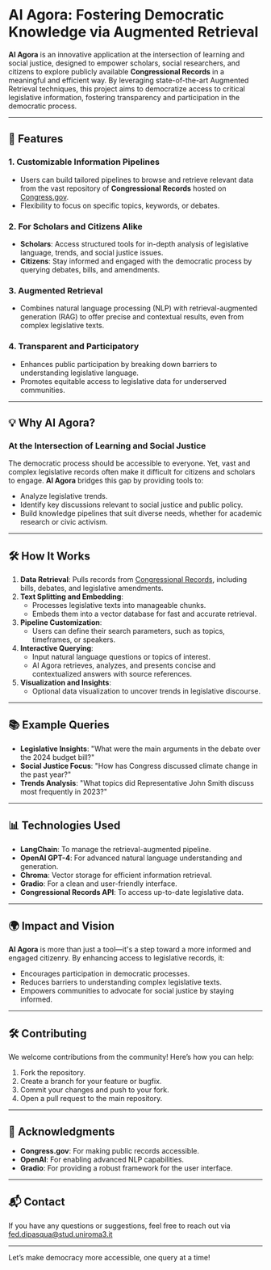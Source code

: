 
# AI Agora: Fostering Democratic Knowledge via Augmented Retrieval

**AI Agora** is an innovative application at the intersection of learning and social justice, designed to empower scholars, social researchers, and citizens to explore publicly available **Congressional Records** in a meaningful and efficient way. By leveraging state-of-the-art Augmented Retrieval techniques, this project aims to democratize access to critical legislative information, fostering transparency and participation in the democratic process.

---

## 🚀 Features

### 1. **Customizable Information Pipelines**
   - Users can build tailored pipelines to browse and retrieve relevant data from the vast repository of **Congressional Records** hosted on [Congress.gov](https://www.congress.gov/congressional-record).
   - Flexibility to focus on specific topics, keywords, or debates.

### 2. **For Scholars and Citizens Alike**
   - **Scholars**: Access structured tools for in-depth analysis of legislative language, trends, and social justice issues.
   - **Citizens**: Stay informed and engaged with the democratic process by querying debates, bills, and amendments.

### 3. **Augmented Retrieval**
   - Combines natural language processing (NLP) with retrieval-augmented generation (RAG) to offer precise and contextual results, even from complex legislative texts.

### 4. **Transparent and Participatory**
   - Enhances public participation by breaking down barriers to understanding legislative language.
   - Promotes equitable access to legislative data for underserved communities.

---

## 💡 Why AI Agora?

### At the Intersection of Learning and Social Justice
The democratic process should be accessible to everyone. Yet, vast and complex legislative records often make it difficult for citizens and scholars to engage. **AI Agora** bridges this gap by providing tools to:
- Analyze legislative trends.
- Identify key discussions relevant to social justice and public policy.
- Build knowledge pipelines that suit diverse needs, whether for academic research or civic activism.

---

## 🛠️ How It Works

1. **Data Retrieval**: Pulls records from [Congressional Records](https://www.congress.gov/congressional-record), including bills, debates, and legislative amendments.
2. **Text Splitting and Embedding**:
   - Processes legislative texts into manageable chunks.
   - Embeds them into a vector database for fast and accurate retrieval.
3. **Pipeline Customization**:
   - Users can define their search parameters, such as topics, timeframes, or speakers.
4. **Interactive Querying**:
   - Input natural language questions or topics of interest.
   - AI Agora retrieves, analyzes, and presents concise and contextualized answers with source references.
5. **Visualization and Insights**:
   - Optional data visualization to uncover trends in legislative discourse.

---

## 📚 Example Queries

- **Legislative Insights**: "What were the main arguments in the debate over the 2024 budget bill?"
- **Social Justice Focus**: "How has Congress discussed climate change in the past year?"
- **Trends Analysis**: "What topics did Representative John Smith discuss most frequently in 2023?"

---

## 📊 Technologies Used

- **LangChain**: To manage the retrieval-augmented pipeline.
- **OpenAI GPT-4**: For advanced natural language understanding and generation.
- **Chroma**: Vector storage for efficient information retrieval.
- **Gradio**: For a clean and user-friendly interface.
- **Congressional Records API**: To access up-to-date legislative data.

---

## 🌍 Impact and Vision

**AI Agora** is more than just a tool—it's a step toward a more informed and engaged citizenry. By enhancing access to legislative records, it:
- Encourages participation in democratic processes.
- Reduces barriers to understanding complex legislative texts.
- Empowers communities to advocate for social justice by staying informed.

---

## 🛠️ Contributing

We welcome contributions from the community! Here’s how you can help:

1. Fork the repository.
2. Create a branch for your feature or bugfix.
3. Commit your changes and push to your fork.
4. Open a pull request to the main repository.

---

## 🙏 Acknowledgments

- **Congress.gov**: For making public records accessible.
- **OpenAI**: For enabling advanced NLP capabilities.
- **Gradio**: For providing a robust framework for the user interface.

---

## 📬 Contact

If you have any questions or suggestions, feel free to reach out via fed.dipasqua@stud.uniroma3.it

---

Let’s make democracy more accessible, one query at a time!
